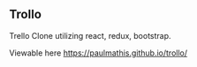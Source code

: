 ## Trollo

Trello Clone utilizing react, redux, bootstrap.

Viewable here https://paulmathis.github.io/trollo/
